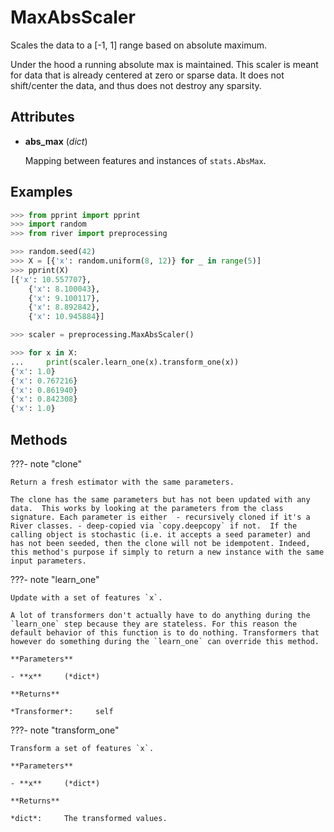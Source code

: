 # MaxAbsScaler

Scales the data to a [-1, 1] range based on absolute maximum.

Under the hood a running absolute max is maintained. This scaler is meant for data that is already centered at zero or sparse data. It does not shift/center the data, and thus does not destroy any sparsity.


## Attributes

- **abs_max** (*dict*)

    Mapping between features and instances of `stats.AbsMax`.


## Examples

```python
>>> from pprint import pprint
>>> import random
>>> from river import preprocessing

>>> random.seed(42)
>>> X = [{'x': random.uniform(8, 12)} for _ in range(5)]
>>> pprint(X)
[{'x': 10.557707},
    {'x': 8.100043},
    {'x': 9.100117},
    {'x': 8.892842},
    {'x': 10.945884}]

>>> scaler = preprocessing.MaxAbsScaler()

>>> for x in X:
...     print(scaler.learn_one(x).transform_one(x))
{'x': 1.0}
{'x': 0.767216}
{'x': 0.861940}
{'x': 0.842308}
{'x': 1.0}
```

## Methods

???- note "clone"

    Return a fresh estimator with the same parameters.

    The clone has the same parameters but has not been updated with any data.  This works by looking at the parameters from the class signature. Each parameter is either  - recursively cloned if it's a River classes. - deep-copied via `copy.deepcopy` if not.  If the calling object is stochastic (i.e. it accepts a seed parameter) and has not been seeded, then the clone will not be idempotent. Indeed, this method's purpose if simply to return a new instance with the same input parameters.

    
???- note "learn_one"

    Update with a set of features `x`.

    A lot of transformers don't actually have to do anything during the `learn_one` step because they are stateless. For this reason the default behavior of this function is to do nothing. Transformers that however do something during the `learn_one` can override this method.

    **Parameters**

    - **x**     (*dict*)    
    
    **Returns**

    *Transformer*:     self
    
???- note "transform_one"

    Transform a set of features `x`.

    **Parameters**

    - **x**     (*dict*)    
    
    **Returns**

    *dict*:     The transformed values.
    
